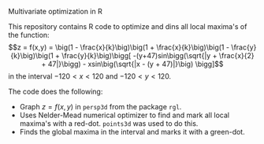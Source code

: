 Multivariate optimization in R

This repository contains R code to optimize and dins all local maxima's of the function:
$$z = f(x,y) = \big(1 - \frac{x}{k}\big)\big(1 + \frac{x}{k}\big)\big(1 - \frac{y}{k}\big)\big(1 + \frac{y}{k}\big)\bigg[ -(y+47)sin\bigg(\sqrt{|y + \frac{x}{2} + 47|}\bigg) - xsin\big(\sqrt{|x - (y + 47)|}\big) \bigg]$$
in the interval $-120 < x < 120$ and $-120 < y < 120$.

The code does the following:
* Graph $z = f(x,y)$ in `persp3d` from the package `rgl`.
* Uses Nelder-Mead numerical optimizer to find and mark all local maxima's with a red-dot. `points3d` was used to do this.
* Finds the global maxima in the interval and marks it with a green-dot.
